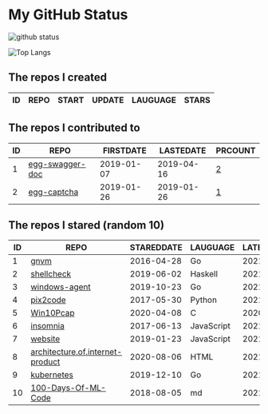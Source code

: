 # My GitHub Status

<img src="https://github-readme-stats-1.yihong0618.vercel.app/api?username=jc-lathander&show_icons=true&&&hide_title=true&count_private=true" alt="github status" />

![Top Langs](https://github-readme-stats-1.yihong0618.vercel.app/api/top-langs/?username=jc-lathander&layout=compact)

<!--START_SECTION:my_github-->
## The repos I created
| ID | REPO | START | UPDATE | LAUGUAGE | STARS |
|----|------|-------|--------|----------|-------|

## The repos I contributed to
| ID |                                REPO                                | FIRSTDATE  | LASTEDATE  |                                          PRCOUNT                                           |
|----|--------------------------------------------------------------------|------------|------------|--------------------------------------------------------------------------------------------|
|  1 | [egg-swagger-doc](https://github.com/Yanshijie-EL/egg-swagger-doc) | 2019-01-07 | 2019-04-16 | [2](https://github.com/Yanshijie-EL/egg-swagger-doc/pulls?q=is%3Apr+author%3Ajc-lathander) |
|  2 | [egg-captcha](https://github.com/Raoul1996/egg-captcha)            | 2019-01-26 | 2019-01-26 | [1](https://github.com/Raoul1996/egg-captcha/pulls?q=is%3Apr+author%3Ajc-lathander)        |

## The repos I stared (random 10)
| ID |                                                REPO                                                | STAREDDATE |  LAUGUAGE  | LATESTUPDATE |
|----|----------------------------------------------------------------------------------------------------|------------|------------|--------------|
|  1 | [gnvm](https://github.com/Kenshin/gnvm)                                                            | 2016-04-28 | Go         | 2021-12-15   |
|  2 | [shellcheck](https://github.com/koalaman/shellcheck)                                               | 2019-06-02 | Haskell    | 2021-12-18   |
|  3 | [windows-agent](https://github.com/freedomkk-qfeng/windows-agent)                                  | 2019-10-23 | Go         | 2021-12-14   |
|  4 | [pix2code](https://github.com/tonybeltramelli/pix2code)                                            | 2017-05-30 | Python     | 2021-12-15   |
|  5 | [Win10Pcap](https://github.com/pmsjt/Win10Pcap)                                                    | 2020-04-08 | C          | 2020-06-04   |
|  6 | [insomnia](https://github.com/Kong/insomnia)                                                       | 2017-06-13 | JavaScript | 2021-12-17   |
|  7 | [website](https://github.com/openpitrix/website)                                                   | 2019-01-23 | JavaScript | 2021-09-27   |
|  8 | [architecture.of.internet-product](https://github.com/davideuler/architecture.of.internet-product) | 2020-08-06 | HTML       | 2021-12-17   |
|  9 | [kubernetes](https://github.com/kubernetes/kubernetes)                                             | 2019-12-10 | Go         | 2021-12-18   |
| 10 | [100-Days-Of-ML-Code](https://github.com/Avik-Jain/100-Days-Of-ML-Code)                            | 2018-08-05 | md         | 2021-12-17   |

<!--END_SECTION:my_github-->
